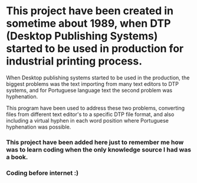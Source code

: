 # This project have been created in sometime about 1989, when DTP (Desktop Publishing Systems) started to be used in production for industrial printing process.

When Desktop publishing systems started to be used in the production, the biggest problems was the text importing from many text editors to DTP systems, and for Portuguese language text the second problem was hyphenation.

This program have been used to address these two problems, converting files from different text editor's to a specific DTP file format, and also including a virtual hyphen in each word position where Portuguese hyphenation was possible.

### This project have been added here just to remember me how was to learn coding when the only knowledge source I had was a book.


### Coding before internet :)
